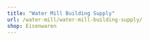 ```yaml
---
title: "Water Mill Building Supply"
url: /water-mill/water-mill-building-supply/
shop: Eisenwaren
---
```

